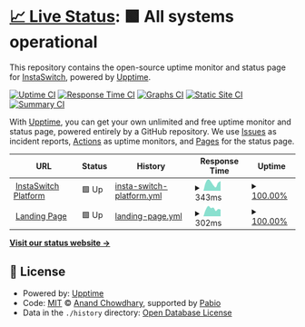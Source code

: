 # [📈 Live Status](https://status.instaswitch.co): <!--live status--> **🟩 All systems operational**

This repository contains the open-source uptime monitor and status page for [InstaSwitch](https://status.instaswitch.co), powered by [Upptime](https://github.com/upptime/upptime).

[![Uptime CI](https://github.com/InstaSwitch/Upptime/workflows/Uptime%20CI/badge.svg)](https://github.com/InstaSwitch/Upptime/actions?query=workflow%3A%22Uptime+CI%22)
[![Response Time CI](https://github.com/InstaSwitch/Upptime/workflows/Response%20Time%20CI/badge.svg)](https://github.com/InstaSwitch/Upptime/actions?query=workflow%3A%22Response+Time+CI%22)
[![Graphs CI](https://github.com/InstaSwitch/Upptime/workflows/Graphs%20CI/badge.svg)](https://github.com/InstaSwitch/Upptime/actions?query=workflow%3A%22Graphs+CI%22)
[![Static Site CI](https://github.com/InstaSwitch/Upptime/workflows/Static%20Site%20CI/badge.svg)](https://github.com/InstaSwitch/Upptime/actions?query=workflow%3A%22Static+Site+CI%22)
[![Summary CI](https://github.com/InstaSwitch/Upptime/workflows/Summary%20CI/badge.svg)](https://github.com/InstaSwitch/Upptime/actions?query=workflow%3A%22Summary+CI%22)

With [Upptime](https://upptime.js.org), you can get your own unlimited and free uptime monitor and status page, powered entirely by a GitHub repository. We use [Issues](https://github.com/InstaSwitch/Upptime/issues) as incident reports, [Actions](https://github.com/InstaSwitch/Upptime/actions) as uptime monitors, and [Pages](https://status.instaswitch.co) for the status page.

<!--start: status pages-->
<!-- This summary is generated by Upptime (https://github.com/upptime/upptime) -->
<!-- Do not edit this manually, your changes will be overwritten -->
<!-- prettier-ignore -->
| URL | Status | History | Response Time | Uptime |
| --- | ------ | ------- | ------------- | ------ |
| <img alt="" src="https://icons.duckduckgo.com/ip3/app.instaswitch.co.ico" height="13"> [InstaSwitch Platform](https://app.instaswitch.co/health_check) | 🟩 Up | [insta-switch-platform.yml](https://github.com/InstaSwitch/Upptime/commits/HEAD/history/insta-switch-platform.yml) | <details><summary><img alt="Response time graph" src="./graphs/insta-switch-platform/response-time-week.png" height="20"> 343ms</summary><br><a href="https://status.instaswitch.co/history/insta-switch-platform"><img alt="Response time 257" src="https://img.shields.io/endpoint?url=https%3A%2F%2Fraw.githubusercontent.com%2FInstaSwitch%2FUpptime%2FHEAD%2Fapi%2Finsta-switch-platform%2Fresponse-time.json"></a><br><a href="https://status.instaswitch.co/history/insta-switch-platform"><img alt="24-hour response time 365" src="https://img.shields.io/endpoint?url=https%3A%2F%2Fraw.githubusercontent.com%2FInstaSwitch%2FUpptime%2FHEAD%2Fapi%2Finsta-switch-platform%2Fresponse-time-day.json"></a><br><a href="https://status.instaswitch.co/history/insta-switch-platform"><img alt="7-day response time 343" src="https://img.shields.io/endpoint?url=https%3A%2F%2Fraw.githubusercontent.com%2FInstaSwitch%2FUpptime%2FHEAD%2Fapi%2Finsta-switch-platform%2Fresponse-time-week.json"></a><br><a href="https://status.instaswitch.co/history/insta-switch-platform"><img alt="30-day response time 302" src="https://img.shields.io/endpoint?url=https%3A%2F%2Fraw.githubusercontent.com%2FInstaSwitch%2FUpptime%2FHEAD%2Fapi%2Finsta-switch-platform%2Fresponse-time-month.json"></a><br><a href="https://status.instaswitch.co/history/insta-switch-platform"><img alt="1-year response time 257" src="https://img.shields.io/endpoint?url=https%3A%2F%2Fraw.githubusercontent.com%2FInstaSwitch%2FUpptime%2FHEAD%2Fapi%2Finsta-switch-platform%2Fresponse-time-year.json"></a></details> | <details><summary><a href="https://status.instaswitch.co/history/insta-switch-platform">100.00%</a></summary><a href="https://status.instaswitch.co/history/insta-switch-platform"><img alt="All-time uptime 99.97%" src="https://img.shields.io/endpoint?url=https%3A%2F%2Fraw.githubusercontent.com%2FInstaSwitch%2FUpptime%2FHEAD%2Fapi%2Finsta-switch-platform%2Fuptime.json"></a><br><a href="https://status.instaswitch.co/history/insta-switch-platform"><img alt="24-hour uptime 100.00%" src="https://img.shields.io/endpoint?url=https%3A%2F%2Fraw.githubusercontent.com%2FInstaSwitch%2FUpptime%2FHEAD%2Fapi%2Finsta-switch-platform%2Fuptime-day.json"></a><br><a href="https://status.instaswitch.co/history/insta-switch-platform"><img alt="7-day uptime 100.00%" src="https://img.shields.io/endpoint?url=https%3A%2F%2Fraw.githubusercontent.com%2FInstaSwitch%2FUpptime%2FHEAD%2Fapi%2Finsta-switch-platform%2Fuptime-week.json"></a><br><a href="https://status.instaswitch.co/history/insta-switch-platform"><img alt="30-day uptime 100.00%" src="https://img.shields.io/endpoint?url=https%3A%2F%2Fraw.githubusercontent.com%2FInstaSwitch%2FUpptime%2FHEAD%2Fapi%2Finsta-switch-platform%2Fuptime-month.json"></a><br><a href="https://status.instaswitch.co/history/insta-switch-platform"><img alt="1-year uptime 99.97%" src="https://img.shields.io/endpoint?url=https%3A%2F%2Fraw.githubusercontent.com%2FInstaSwitch%2FUpptime%2FHEAD%2Fapi%2Finsta-switch-platform%2Fuptime-year.json"></a></details>
| <img alt="" src="https://icons.duckduckgo.com/ip3/www.instaswitch.co.ico" height="13"> [Landing Page](https://www.instaswitch.co) | 🟩 Up | [landing-page.yml](https://github.com/InstaSwitch/Upptime/commits/HEAD/history/landing-page.yml) | <details><summary><img alt="Response time graph" src="./graphs/landing-page/response-time-week.png" height="20"> 302ms</summary><br><a href="https://status.instaswitch.co/history/landing-page"><img alt="Response time 283" src="https://img.shields.io/endpoint?url=https%3A%2F%2Fraw.githubusercontent.com%2FInstaSwitch%2FUpptime%2FHEAD%2Fapi%2Flanding-page%2Fresponse-time.json"></a><br><a href="https://status.instaswitch.co/history/landing-page"><img alt="24-hour response time 310" src="https://img.shields.io/endpoint?url=https%3A%2F%2Fraw.githubusercontent.com%2FInstaSwitch%2FUpptime%2FHEAD%2Fapi%2Flanding-page%2Fresponse-time-day.json"></a><br><a href="https://status.instaswitch.co/history/landing-page"><img alt="7-day response time 302" src="https://img.shields.io/endpoint?url=https%3A%2F%2Fraw.githubusercontent.com%2FInstaSwitch%2FUpptime%2FHEAD%2Fapi%2Flanding-page%2Fresponse-time-week.json"></a><br><a href="https://status.instaswitch.co/history/landing-page"><img alt="30-day response time 282" src="https://img.shields.io/endpoint?url=https%3A%2F%2Fraw.githubusercontent.com%2FInstaSwitch%2FUpptime%2FHEAD%2Fapi%2Flanding-page%2Fresponse-time-month.json"></a><br><a href="https://status.instaswitch.co/history/landing-page"><img alt="1-year response time 283" src="https://img.shields.io/endpoint?url=https%3A%2F%2Fraw.githubusercontent.com%2FInstaSwitch%2FUpptime%2FHEAD%2Fapi%2Flanding-page%2Fresponse-time-year.json"></a></details> | <details><summary><a href="https://status.instaswitch.co/history/landing-page">100.00%</a></summary><a href="https://status.instaswitch.co/history/landing-page"><img alt="All-time uptime 99.97%" src="https://img.shields.io/endpoint?url=https%3A%2F%2Fraw.githubusercontent.com%2FInstaSwitch%2FUpptime%2FHEAD%2Fapi%2Flanding-page%2Fuptime.json"></a><br><a href="https://status.instaswitch.co/history/landing-page"><img alt="24-hour uptime 100.00%" src="https://img.shields.io/endpoint?url=https%3A%2F%2Fraw.githubusercontent.com%2FInstaSwitch%2FUpptime%2FHEAD%2Fapi%2Flanding-page%2Fuptime-day.json"></a><br><a href="https://status.instaswitch.co/history/landing-page"><img alt="7-day uptime 100.00%" src="https://img.shields.io/endpoint?url=https%3A%2F%2Fraw.githubusercontent.com%2FInstaSwitch%2FUpptime%2FHEAD%2Fapi%2Flanding-page%2Fuptime-week.json"></a><br><a href="https://status.instaswitch.co/history/landing-page"><img alt="30-day uptime 100.00%" src="https://img.shields.io/endpoint?url=https%3A%2F%2Fraw.githubusercontent.com%2FInstaSwitch%2FUpptime%2FHEAD%2Fapi%2Flanding-page%2Fuptime-month.json"></a><br><a href="https://status.instaswitch.co/history/landing-page"><img alt="1-year uptime 99.97%" src="https://img.shields.io/endpoint?url=https%3A%2F%2Fraw.githubusercontent.com%2FInstaSwitch%2FUpptime%2FHEAD%2Fapi%2Flanding-page%2Fuptime-year.json"></a></details>

<!--end: status pages-->

[**Visit our status website →**](https://status.instaswitch.co)

## 📄 License

- Powered by: [Upptime](https://github.com/upptime/upptime)
- Code: [MIT](./LICENSE) © [Anand Chowdhary](https://anandchowdhary.com), supported by [Pabio](https://pabio.com)
- Data in the `./history` directory: [Open Database License](https://opendatacommons.org/licenses/odbl/1-0/)
